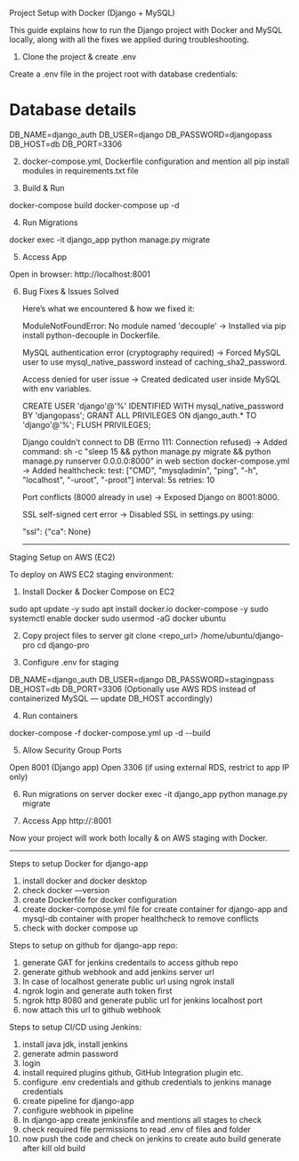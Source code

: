 Project Setup with Docker (Django + MySQL)

This guide explains how to run the Django project with Docker and MySQL locally, along with all the fixes we applied during troubleshooting.

1. Clone the project & create .env

Create a .env file in the project root with database credentials:

# Database details
DB_NAME=django_auth
DB_USER=django
DB_PASSWORD=djangopass
DB_HOST=db
DB_PORT=3306

2. docker-compose.yml, Dockerfile configuration and mention all pip install modules in requirements.txt file

3. Build & Run

docker-compose build
docker-compose up -d

4. Run Migrations

docker exec -it django_app python manage.py migrate

5. Access App

Open in browser: http://localhost:8001

6. Bug Fixes & Issues Solved

    Here’s what we encountered & how we fixed it:

    ModuleNotFoundError: No module named 'decouple'
    → Installed via pip install python-decouple in Dockerfile.

    MySQL authentication error (cryptography required)
    → Forced MySQL user to use mysql_native_password instead of caching_sha2_password.

    Access denied for user issue
    → Created dedicated user inside MySQL with env variables.

    CREATE USER 'django'@'%' IDENTIFIED WITH mysql_native_password BY 'djangopass';
    GRANT ALL PRIVILEGES ON django_auth.* TO 'django'@'%';
    FLUSH PRIVILEGES;


    Django couldn’t connect to DB (Errno 111: Connection refused)
    → Added command: sh -c "sleep 15 && python manage.py migrate && python manage.py runserver 0.0.0.0:8000" in web section docker-compose.yml
    → Added healthcheck:
      test: ["CMD", "mysqladmin", "ping", "-h", "localhost", "-uroot", "-proot"]
      interval: 5s
      retries: 10


    Port conflicts (8000 already in use)
    → Exposed Django on 8001:8000.

    SSL self-signed cert error
    → Disabled SSL in settings.py using:

    "ssl": {"ca": None}

    -----------------------------------------------------------------------------------------------------------------------------

Staging Setup on AWS (EC2)

To deploy on AWS EC2 staging environment:

1. Install Docker & Docker Compose on EC2

sudo apt update -y
sudo apt install docker.io docker-compose -y
sudo systemctl enable docker
sudo usermod -aG docker ubuntu

2. Copy project files to server
git clone <repo_url> /home/ubuntu/django-pro
cd django-pro

3. Configure .env for staging

DB_NAME=django_auth
DB_USER=django
DB_PASSWORD=stagingpass
DB_HOST=db
DB_PORT=3306
(Optionally use AWS RDS instead of containerized MySQL — update DB_HOST accordingly)

4. Run containers

docker-compose -f docker-compose.yml up -d --build

5. Allow Security Group Ports

Open 8001 (Django app)
Open 3306 (if using external RDS, restrict to app IP only)

6. Run migrations on server
docker exec -it django_app python manage.py migrate

7. Access App
http://<EC2-Public-IP>:8001

Now your project will work both locally & on AWS staging with Docker.

-----------------------------------------------------------------------------------------------------------

Steps to setup Docker for django-app
1. install docker and docker desktop
2. check docker —version
3. create Dockerfile for docker configuration
4. create docker-compose.yml file for create container for django-app and mysql-db container with proper healthcheck to remove conflicts
5. check with docker compose up

Steps to setup on github for django-app repo:
1. generate GAT for jenkins credentails to access github repo
2. generate github webhook and add jenkins server url
3. In case of localhost generate public url using ngrok install
4. ngrok login and generate auth token first
5. ngrok http 8080 and generate public url for jenkins localhost port
6. now attach this url to github webhook

Steps to setup CI/CD using Jenkins:
1. install java jdk, install jenkins
2. generate admin password
3. login
4. install required plugins github, GitHub Integration plugin etc.
5. configure .env credentials and github credentials to jenkins manage credentials
6. create pipeline for django-app
7. configure webhook in pipeline
8. In django-app create jenkinsfile and mentions all stages to check 
9. check required file permissions to read .env of files and folder
10. now push the code and check on jenkins to create auto build generate after kill old build

